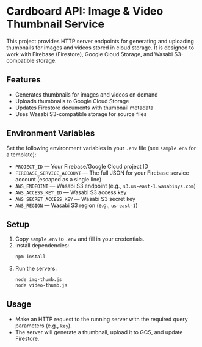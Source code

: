 # Cardboard API: Image & Video Thumbnail Service

This project provides HTTP server endpoints for generating and uploading thumbnails for images and videos stored in cloud storage. It is designed to work with Firebase (Firestore), Google Cloud Storage, and Wasabi S3-compatible storage.

## Features
- Generates thumbnails for images and videos on demand
- Uploads thumbnails to Google Cloud Storage
- Updates Firestore documents with thumbnail metadata
- Uses Wasabi S3-compatible storage for source files

## Environment Variables
Set the following environment variables in your `.env` file (see `sample.env` for a template):

- `PROJECT_ID` — Your Firebase/Google Cloud project ID
- `FIREBASE_SERVICE_ACCOUNT` — The full JSON for your Firebase service account (escaped as a single line)
- `AWS_ENDPOINT` — Wasabi S3 endpoint (e.g., `s3.us-east-1.wasabisys.com`)
- `AWS_ACCESS_KEY_ID` — Wasabi S3 access key
- `AWS_SECRET_ACCESS_KEY` — Wasabi S3 secret key
- `AWS_REGION` — Wasabi S3 region (e.g., `us-east-1`)

## Setup
1. Copy `sample.env` to `.env` and fill in your credentials.
2. Install dependencies:
   ```sh
   npm install
   ```
3. Run the servers:
   ```sh
   node img-thumb.js
   node video-thumb.js
   ```

## Usage
- Make an HTTP request to the running server with the required query parameters (e.g., `key`).
- The server will generate a thumbnail, upload it to GCS, and update Firestore.
